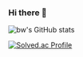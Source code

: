 ### Hi there 👋
![bw's GitHub stats](https://github-readme-stats.vercel.app/api?username=ybw903&show_icons=true&theme=merko)

[![Solved.ac Profile](http://mazassumnida.wtf/api/v2/generate_badge?boj=tyle47)](https://solved.ac/tyle47/)
<!--
**ybw903/ybw903** is a ✨ _special_ ✨ repository because its `README.md` (this file) appears on your GitHub profile.

Here are some ideas to get you started:

- 🔭 I’m currently working on ...
- 🌱 I’m currently learning ...
- 👯 I’m looking to collaborate on ...
- 🤔 I’m looking for help with ...
- 💬 Ask me about ...
- 📫 How to reach me: ...
- 😄 Pronouns: ...
- ⚡ Fun fact: ...
-->
